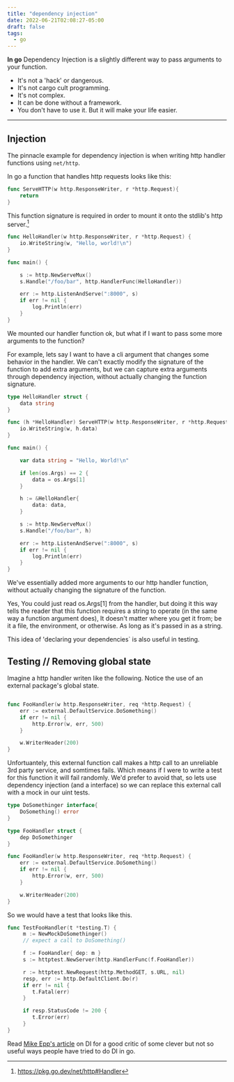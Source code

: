 ```yaml
---
title: "dependency injection" 
date: 2022-06-21T02:08:27-05:00
draft: false
tags: 
  - go
---
```


**In go** Dependency Injection is a slightly different way to pass arguments to your function.

* It's not a 'hack' or dangerous.
* It's not cargo cult programming.
* It's not complex.
* It can be done without a framework.
* You don't have to use it. But it will make your life easier. 

---

## Injection

The pinnacle example for dependency injection is when writing http handler functions using `net/http`. 

In go a function that handles http requests looks like this: 

```go 
func ServeHTTP(w http.ResponseWriter, r *http.Request){
    return 
}
```

This function signature is required in order to mount it onto the stdlib's http server.[^1] 

```go 
func HelloHandler(w http.ResponseWriter, r *http.Request) {
	io.WriteString(w, "Hello, world!\n")
}

func main() {

	s := http.NewServeMux()
	s.Handle("/foo/bar", http.HandlerFunc(HelloHandler))

	err := http.ListenAndServe(":8000", s)
	if err != nil {
		log.Println(err)
	}
}

```

We mounted our handler function ok, 
but what if I want to pass some more arguments to the function? 

For example, lets say I want to have a cli argument that changes some behavior in the handler. 
We can't exactly modify the signature of the function to add extra arguments, 
but we can capture extra arguments through dependency injection, without actually changing the function signature. 

```go 
type HelloHandler struct {
	data string
}

func (h *HelloHandler) ServeHTTP(w http.ResponseWriter, r *http.Request) {
	io.WriteString(w, h.data)
}

func main() {

	var data string = "Hello, World!\n"

	if len(os.Args) == 2 {
		data = os.Args[1]
	}

	h := &HelloHandler{
		data: data,
	}

	s := http.NewServeMux()
	s.Handle("/foo/bar", h)

	err := http.ListenAndServe(":8000", s)
	if err != nil {
		log.Println(err)
	}
}
```

We've essentially added more arguments to our http handler function, without actually changing the signature of the function. 

Yes, You could just read os.Args[1] from the handler, but doing it this way tells the reader that this function requires a string to operate (in the same way a function argument does), 
It doesn't matter where you get it from; be it a file, the environment, or otherwise. As long as it's passed in as a string. 

This idea of 'declaring your dependencies` is also useful in testing. 


## Testing // Removing global state

Imagine a http handler writen like the following. Notice the use of an external package's global state. 

```go 

func FooHandler(w http.ResponseWriter, req *http.Request) {
    err := external.DefaultService.DoSomething()
    if err != nil { 
        http.Error(w, err, 500)
    }

    w.WriterHeader(200)
}
```

Unfortuantely, this external function call makes a http call to an unreliable 3rd party service, and somtimes fails. 
Which means if I were to write a test for this function it will fail randomly. 
We'd prefer to avoid that, so lets use dependency injection (and a interface) so we can replace this external call with a mock in our uint tests.

```go 
type DoSomethinger interface{ 
    DoSomething() error
}

type FooHandler struct { 
    dep DoSomethinger
}

func FooHandler(w http.ResponseWriter, req *http.Request) {
    err := external.DefaultService.DoSomething()
    if err != nil { 
        http.Error(w, err, 500)
    }

    w.WriterHeader(200)
}
```

So we would have a test that looks like this. 

```go 
func TestFooHandler(t *testing.T) { 
     m := NewMockDoSomethinger()
     // expect a call to DoSomething()

     f := FooHandler{ dep: m } 
     s := httptest.NewServer(http.HandlerFunc(f.FooHandler))

     r := httptest.NewRequest(http.MethodGET, s.URL, nil)
     resp, err := http.DefaultClient.Do(r)
     if err != nil { 
        t.Fatal(err)
     }

     if resp.StatusCode != 200 { 
        t.Error(err)
     }
}

```


Read [Mike Epp's article](https://betterprogramming.pub/context-less-go-854db3e5510) on DI for a good critic of some clever but not so useful ways people have tried to do DI in go. 


<!---
## Testing 


Dependency Injection is also very useful in testing when we want to sub in mocks for out unit tests.  


Imagine we have a "Serivce" struct defined as follows. 
```go 
package main

import "io"

// Foo is something that we can write to.
type Foo interface {
	io.Writer
}

type Service struct {
	f Foo
}

func (s *Service) Bar() error {
	_, err := s.f.Write(nil)

    if err == io.EOF { 
        return nil
    }
	return err
}
```

It has a single dependency of an something that implements `io.Writer`.  
  
Now, we want to test `Bar()`. 
We want to make sure that we dont return an error if there isn't one from our dependency, and that we dont return io.EOF; 
Which we'll say is an implementation detail that the caller of `Bar()` doesn't care about. 

To create that scenario we need a mock `io.Writer` that will help us create those specific conditions. 

```go 
func TestBar(t *testing.T) {

	var mockFoo = io.Discard

	s := Service{
		foo: mockFoo,
	}

	got := s.Bar()
	if got != nil {
		t.Fatal(got)
	}
}
```
-->

[^1]: https://pkg.go.dev/net/http#Handler


